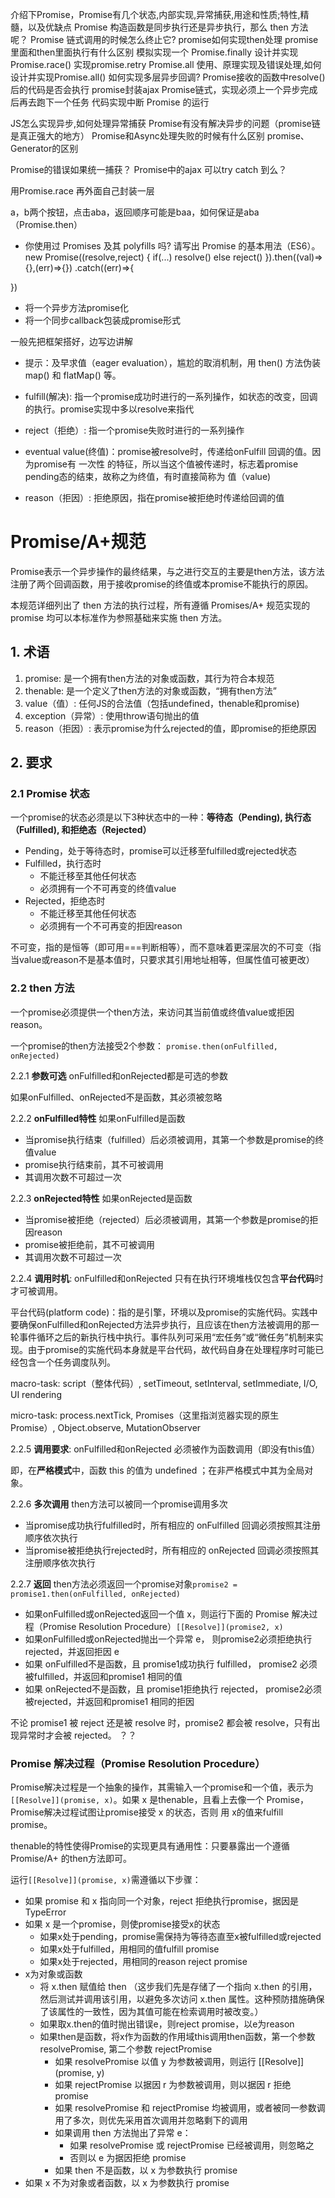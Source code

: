介绍下Promise，Promise有几个状态,内部实现,异常捕获,用途和性质;特性,精髓，以及优缺点
Promise 构造函数是同步执行还是异步执行，那么 then 方法呢？
Promise 链式调用的时候怎么终止它?
promise如何实现then处理
promise里面和then里面执行有什么区别
模拟实现一个 Promise.finally
设计并实现 Promise.race()
实现promise.retry
Promise.all 使用、原理实现及错误处理,如何设计并实现Promise.all()
如何实现多层异步回调?
Promise接收的函数中resolve()后的代码是否会执行
promise封装ajax
Promise链式，实现必须上一个异步完成后再去跑下一个任务
代码实现中断 Promise 的运行

JS怎么实现异步,如何处理异常捕获
Promise有没有解决异步的问题（promise链是真正强大的地方）
Promise和Async处理失败的时候有什么区别
promise、Generator的区别

Promise的错误如果统一捕获？
Promise中的ajax 可以try catch 到么？

用Promise.race 再外面自己封装一层

a，b两个按钮，点击aba，返回顺序可能是baa，如何保证是aba（Promise.then）

- 你使用过 Promises 及其 polyfills 吗? 请写出 Promise 的基本用法（ES6）。
new Promise((resolve,reject) {
  if(...) resolve()
  else reject()
}).then((val)=>{},(err)=>{})
.catch((err)=>{

})

- 将一个异步方法promise化
- 将一个同步callback包装成promise形式

一般先把框架搭好，边写边讲解

- 提示：及早求值（eager evaluation），尴尬的取消机制，用 then() 方法伪装 map() 和 flatMap() 等。

- fulfill(解决): 指一个promise成功时进行的一系列操作，如状态的改变，回调的执行。promise实现中多以resolve来指代
- reject（拒绝）: 指一个promise失败时进行的一系列操作
- eventual value(终值)：promise被resolve时，传递给onFulfill 回调的值。因为promise有 一次性 的特征，所以当这个值被传递时，标志着promise pending态的结束，故称之为终值，有时直接简称为 值（value)
- reason（拒因）: 拒绝原因，指在promise被拒绝时传递给回调的值

# Promise/A+规范
Promise表示一个异步操作的最终结果，与之进行交互的主要是then方法，该方法注册了两个回调函数，用于接收promise的终值或本promise不能执行的原因。

本规范详细列出了 then 方法的执行过程，所有遵循 Promises/A+ 规范实现的 promise 均可以本标准作为参照基础来实施 then 方法。
## 1. 术语
1. promise: 是一个拥有then方法的对象或函数，其行为符合本规范
2. thenable: 是一个定义了then方法的对象或函数，“拥有then方法”
3. value（值）: 任何JS的合法值（包括undefined，thenable和promise)
4. exception（异常）: 使用throw语句抛出的值
5. reason（拒因）: 表示promise为什么rejected的值，即promise的拒绝原因

## 2. 要求
### 2.1 Promise 状态
一个promise的状态必须是以下3种状态中的一种：**等待态（Pending), 执行态（Fulfilled), 和拒绝态（Rejected）**
- Pending，处于等待态时，promise可以迁移至fulfilled或rejected状态
- Fulfilled，执行态时
  - 不能迁移至其他任何状态
  - 必须拥有一个不可再变的终值value
- Rejected，拒绝态时
  - 不能迁移至其他任何状态
  - 必须拥有一个不可再变的拒因reason

不可变，指的是恒等（即可用===判断相等），而不意味着更深层次的不可变（指当value或reason不是基本值时，只要求其引用地址相等，但属性值可被更改）

### 2.2 then 方法
一个promise必须提供一个then方法，来访问其当前值或终值value或拒因reason。

一个promise的then方法接受2个参数：
`promise.then(onFulfilled, onRejected)`

2.2.1 **参数可选** onFulfilled和onRejected都是可选的参数

如果onFulfilled、onRejected不是函数，其必须被忽略

2.2.2 **onFulfilled特性** 如果onFulfilled是函数
  - 当promise执行结束（fulfilled）后必须被调用，其第一个参数是promise的终值value
  - promise执行结束前，其不可被调用
  - 其调用次数不可超过一次

2.2.3 **onRejected特性** 如果onRejected是函数
  - 当promise被拒绝（rejected）后必须被调用，其第一个参数是promise的拒因reason
  - promise被拒绝前，其不可被调用
  - 其调用次数不可超过一次

2.2.4 **调用时机**: onFulfilled和onRejected 只有在执行环境堆栈仅包含**平台代码**时才可被调用。

平台代码(platform code)：指的是引擎，环境以及promise的实施代码。实践中要确保onFulfilled和onRejected方法异步执行，且应该在then方法被调用的那一轮事件循环之后的新执行栈中执行。事件队列可采用“宏任务”或“微任务”机制来实现。由于promise的实施代码本身就是平台代码，故代码自身在处理程序时可能已经包含一个任务调度队列。

macro-task: script（整体代码）, setTimeout, setInterval, setImmediate, I/O, UI rendering

micro-task: process.nextTick, Promises（这里指浏览器实现的原生 Promise）, Object.observe, MutationObserver

2.2.5 **调用要求**: onFulfilled和onRejected 必须被作为函数调用（即没有this值）

即，在**严格模式**中，函数 this 的值为 undefined ；在非严格模式中其为全局对象。

2.2.6 **多次调用**
then方法可以被同一个promise调用多次

- 当promise成功执行fulfilled时，所有相应的 onFulfilled 回调必须按照其注册顺序依次执行
- 当promise被拒绝执行rejected时，所有相应的 onRejected 回调必须按照其注册顺序依次执行

2.2.7 **返回**
then方法必须返回一个promise对象`promise2 = promise1.then(onFulfilled, onRejected)`

- 如果onFulfilled或onRejected返回一个值 x，则运行下面的 Promise 解决过程（Promise Resolution Procedure）`[[Resolve]](promise2, x)`
- 如果onFulfilled或onRejected抛出一个异常 e， 则promise2必须拒绝执行rejected，并返回拒因 e
- 如果 onFulfilled不是函数，且 promise1成功执行 fulfilled， promise2 必须被fulfilled，并返回和promise1 相同的值
- 如果 onRejected不是函数，且 promise1拒绝执行 rejected， promise2必须被rejected，并返回和promise1 相同的拒因

不论 promise1 被 reject 还是被 resolve 时，promise2 都会被 resolve，只有出现异常时才会被 rejected。 ？？


### Promise 解决过程（Promise Resolution Procedure）
Promise解决过程是一个抽象的操作，其需输入一个promise和一个值，表示为`[[Resolve]](promise, x)`。如果 x 是thenable，且看上去像一个 Promise，Promise解决过程试图让promise接受 x 的状态，否则 用 x的值来fulfill promise。

thenable的特性使得Promise的实现更具有通用性：只要暴露出一个遵循 Promise/A+ 的then方法即可。

运行`[[Resolve]](promise, x)`需遵循以下步骤：

- 如果 promise 和 x 指向同一个对象，reject 拒绝执行promise，据因是TypeError
- 如果 x 是一个promise，则使promise接受x的状态
  - 如果x处于pending，promise需保持为等待态直至x被fulfilled或rejected
  - 如果x处于fulfilled，用相同的值fulfill promise
  - 如果x处于rejected，用相同的reason reject promise
- x为对象或函数
  - 将 x.then 赋值给 then
  （这步我们先是存储了一个指向 x.then 的引用，然后测试并调用该引用，以避免多次访问 x.then 属性。这种预防措施确保了该属性的一致性，因为其值可能在检索调用时被改变。）
  - 如果取x.then的值时抛出错误e，则reject promise，以e为reason
  - 如果then是函数，将x作为函数的作用域this调用then函数，第一个参数 resolvePromise, 第二个参数 rejectPromise
    - 如果 resolvePromise 以值 y 为参数被调用，则运行 [[Resolve]](promise, y)
    - 如果 rejectPromise 以据因 r 为参数被调用，则以据因 r 拒绝 promise
    - 如果 resolvePromise 和 rejectPromise 均被调用，或者被同一参数调用了多次，则优先采用首次调用并忽略剩下的调用
    - 如果调用 then 方法抛出了异常 e：
      - 如果 resolvePromise 或 rejectPromise 已经被调用，则忽略之
      - 否则以 e 为据因拒绝 promise
    - 如果 then 不是函数，以 x 为参数执行 promise
- 如果 x 不为对象或者函数，以 x 为参数执行 promise

